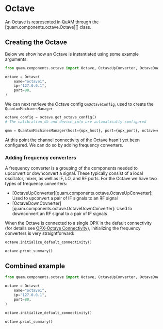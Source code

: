 # Octave

An Octave is represented in QuAM through the [quam.components.octave.Octave][] class.


## Creating the Octave
Below we show how an Octave is instantiated using some example arguments:

```python
from quam.components.octave import Octave, OctaveUpConverter, OctaveDownConverter

octave = Octave(
    name="octave1",
    ip="127.0.0.1",
    port=80,
)
```

We can next retrieve the Octave config `QmOctaveConfig`, used to create the `QuantumMachinesManager`
```python
octave_config = octave.get_octave_config()
# The calibration_db and device_info are automatically configured

qmm = QuantumMachinesManager(host={opx_host}, port={opx_port}, octave=octave_config)
```

At this point the channel connectivity of the Octave hasn't yet been configured.
We can do so by adding frequency converters.

### Adding frequency converters
A frequency converter is a grouping of the components needed to upconvert or downconvert a signal.
These typically consist of a local oscillator, mixer, as well as IF, LO, and RF ports.
For the Octave we have two types of frequency converters:

- [OctaveUpConverter][quam.components.octave.OctaveUpConverter]: Used to upconvert a pair of IF signals to an RF signal
- [OctaveDownCovnerter][quam.components.octave.OctaveDownConverter]: Used to downconvert an RF signal to a pair of IF signals

When the Octave is connected to a single OPX in the default connectivity (for details see [OPX-Octave Connectivity](https://docs.quantum-machines.co/1.1.7/qm-qua-sdk/docs/Guides/octave/#opx-octave-connectivity)), initializing the frequency converters is very straightforward:

```python
octave.initialize_default_connectivity()

octave.print_summary()
```


## Combined example
```python
from quam.components.octave import Octave, OctaveUpConverter, OctaveDownConverter

octave = Octave(
    name="octave1",
    ip="127.0.0.1",
    port=80,
)

octave.initialize_default_connectivity()

octave.print_summary()
```